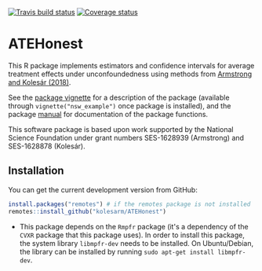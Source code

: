 [![Travis build status](https://travis-ci.org/kolesarm/ATEHonest.svg?branch=master)](https://travis-ci.org/kolesarm/ATEHonest) [![Coverage status](https://codecov.io/gh/kolesarm/ATEHonest/branch/master/graph/badge.svg)](https://codecov.io/github/kolesarm/ATEHonest?branch=master)

# ATEHonest

This R package implements estimators and confidence intervals for average
treatment effects under unconfoundedness using methods from [Armstrong and
Kolesár (2018)](https://arxiv.org/abs/1712.04594).


See the [package vignette](doc/nsw_example.pdf) for a description of the package
(available through `vignette("nsw_example")` once package is installed), and
the package [manual](doc/manual.pdf) for documentation of the package functions.

This software package is based upon work supported by the National Science
Foundation under grant numbers SES-1628939 (Armstrong) and SES-1628878
(Kolesár).

## Installation

You can get the current development version from GitHub:

``` r
install.packages("remotes") # if the remotes package is not installed
remotes::install_github("kolesarm/ATEHonest")
```

- This package depends on the `Rmpfr` package (it's a dependency of the `CVXR`
  package that this package uses). In order to install this package, the system
  library `libmpfr-dev` needs to be installed. On Ubuntu/Debian, the library can
  be installed by running `sudo apt-get install libmpfr-dev`.

